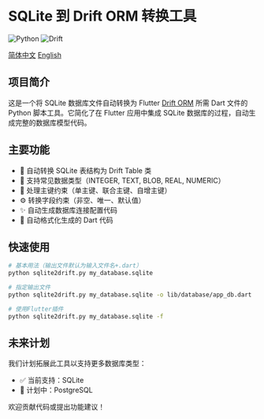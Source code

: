 # SQLite 到 Drift ORM 转换工具

![Python](https://img.shields.io/badge/Python-3.7%2B-blue)
![Drift](https://img.shields.io/badge/Drift-ORM-green)

[简体中文](README-cn.md)
[English](README.md)

## 项目简介

这是一个将 SQLite 数据库文件自动转换为 Flutter [Drift ORM](https://drift.simonbinder.eu/) 所需 Dart 文件的 Python 脚本工具。它简化了在 Flutter 应用中集成 SQLite 数据库的过程，自动生成完整的数据库模型代码。

## 主要功能

- 🔄 自动转换 SQLite 表结构为 Drift Table 类
- 🧩 支持常见数据类型（INTEGER, TEXT, BLOB, REAL, NUMERIC）
- 🔑 处理主键约束（单主键、联合主键、自增主键）
- ⚙️ 转换字段约束（非空、唯一、默认值）
- ✨ 自动生成数据库连接配置代码
- 🧹 自动格式化生成的 Dart 代码

## 快速使用

```bash
# 基本用法（输出文件默认为输入文件名+.dart）
python sqlite2drift.py my_database.sqlite

# 指定输出文件
python sqlite2drift.py my_database.sqlite -o lib/database/app_db.dart

# 使用Flutter插件
python sqlite2drift.py my_database.sqlite -f
```

## 未来计划

我们计划拓展此工具以支持更多数据库类型：

- ✅ 当前支持：SQLite
- 📅 计划中：PostgreSQL

欢迎贡献代码或提出功能建议！
